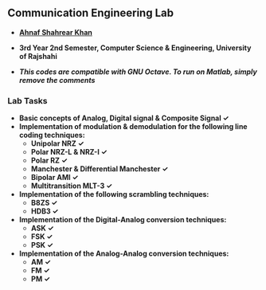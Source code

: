 ## Communication Engineering Lab
- **[Ahnaf Shahrear Khan](https://github.com/ahnafshahrear)**
- **3rd Year 2nd Semester, Computer Science & Engineering, University of Rajshahi**

- ***This codes are compatible with GNU Octave. To run on Matlab, simply remove the comments***

### Lab Tasks
- **Basic concepts of Analog, Digital signal & Composite Signal ✓**
- **Implementation of modulation & demodulation for the following line coding techniques:** 
	- **Unipolar NRZ ✓**
	- **Polar NRZ-L & NRZ-I ✓**
	- **Polar RZ ✓**
	- **Manchester & Differential Manchester ✓**
	- **Bipolar AMI ✓**
	- **Multitransition MLT-3 ✓**
- **Implementation of the following scrambling techniques:**
	- **B8ZS ✓**
	- **HDB3 ✓**
- **Implementation of the Digital-Analog conversion techniques:**
	- **ASK ✓**
	- **FSK ✓**
	- **PSK ✓**
- **Implementation of the Analog-Analog conversion techniques:**
	- **AM ✓**
	- **FM ✓**
	- **PM ✓**